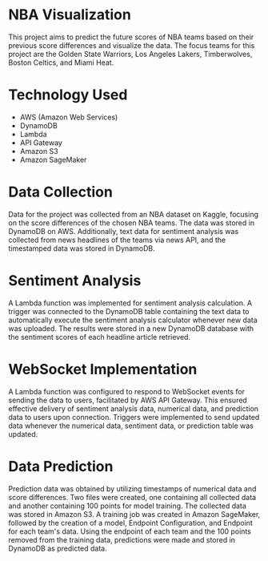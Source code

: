 # NBA Visualization

This project aims to predict the future scores of NBA teams based on their previous score differences and visualize the data. The focus teams for this project are the Golden State Warriors, Los Angeles Lakers, Timberwolves, Boston Celtics, and Miami Heat.

<h1>Technology Used</h1>

- AWS (Amazon Web Services)
- DynamoDB
- Lambda
- API Gateway
- Amazon S3
- Amazon SageMaker

<h1>Data Collection</h1>

Data for the project was collected from an NBA dataset on Kaggle, focusing on the score differences of the chosen NBA teams. The data was stored in DynamoDB on AWS. Additionally, text data for sentiment analysis was collected from news headlines of the teams via news API, and the timestamped data was stored in DynamoDB.


<h1>Sentiment Analysis</h1>

A Lambda function was implemented for sentiment analysis calculation. A trigger was connected to the DynamoDB table containing the text data to automatically execute the sentiment analysis calculator whenever new data was uploaded. The results were stored in a new DynamoDB database with the sentiment scores of each headline article retrieved.

<h1>WebSocket Implementation</h1>

A Lambda function was configured to respond to WebSocket events for sending the data to users, facilitated by AWS API Gateway. This ensured effective delivery of sentiment analysis data, numerical data, and prediction data to users upon connection. Triggers were implemented to send updated data whenever the numerical data, sentiment data, or prediction table was updated.

<h1>Data Prediction</h1>

Prediction data was obtained by utilizing timestamps of numerical data and score differences. Two files were created, one containing all collected data and another containing 100 points for model training. The collected data was stored in Amazon S3. A training job was created in Amazon SageMaker, followed by the creation of a model, Endpoint Configuration, and Endpoint for each team's data. Using the endpoint of each team and the 100 points removed from the training data, predictions were made and stored in DynamoDB as predicted data.

<h1></h1>
